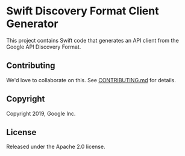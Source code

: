 # Swift Discovery Format Client Generator

This project contains Swift code that generates an API client from the
Google API Discovery Format.

## Contributing

We'd love to collaborate on this. See [CONTRIBUTING.md](CONTRIBUTING.md) for details.

## Copyright

Copyright 2019, Google Inc.

## License

Released under the Apache 2.0 license.
